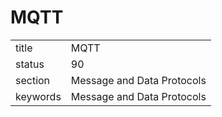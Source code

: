 # MQTT


|          |                            |
| -------- | -------------------------- |
| title    | MQTT                       | 
| status   | 90                         |
| section  | Message and Data Protocols |
| keywords | Message and Data Protocols |



